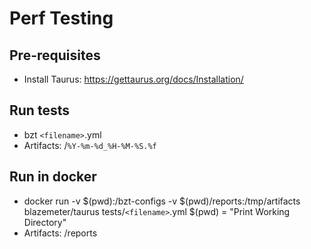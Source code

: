 # Perf Testing

## Pre-requisites
- Install Taurus: https://gettaurus.org/docs/Installation/

## Run tests
- bzt `<filename>`.yml
- Artifacts: /`%Y-%m-%d_%H-%M-%S.%f`

## Run in docker
- docker run -v $(pwd):/bzt-configs -v $(pwd)/reports:/tmp/artifacts blazemeter/taurus tests/`<filename>`.yml
$(pwd) = "Print Working Directory"
- Artifacts: /reports
